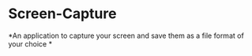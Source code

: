 # Screen-Capture

*An application to capture your screen and save them as a file format of your choice *
